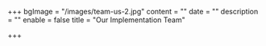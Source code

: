 +++
bgImage = "/images/team-us-2.jpg"
content = ""
date = ""
description = ""
enable = false
title = "Our Implementation Team"

+++
